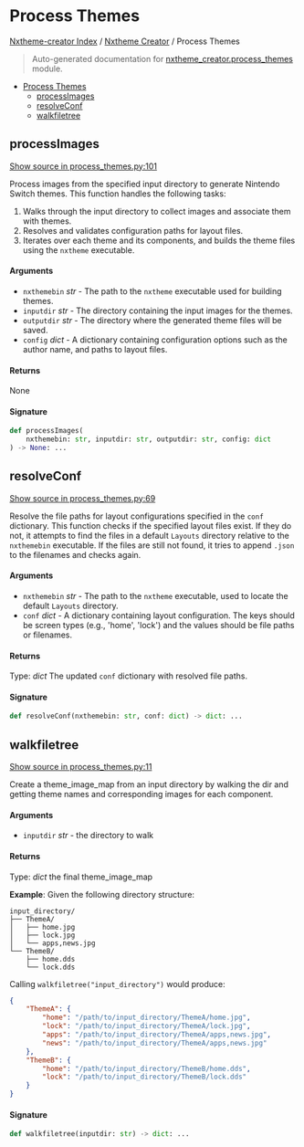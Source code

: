 # Process Themes

[Nxtheme-creator Index](../README.md#nxtheme-creator-index) / [Nxtheme Creator](./index.md#nxtheme-creator) / Process Themes

> Auto-generated documentation for [nxtheme_creator.process_themes](../../../nxtheme_creator/process_themes.py) module.

- [Process Themes](#process-themes)
  - [processImages](#processimages)
  - [resolveConf](#resolveconf)
  - [walkfiletree](#walkfiletree)

## processImages

[Show source in process_themes.py:101](../../../nxtheme_creator/process_themes.py#L101)

   Process images from the specified input directory to generate Nintendo Switch themes. This
function handles the following tasks:
   1. Walks through the input directory to collect images and associate them with themes.
   2. Resolves and validates configuration paths for layout files.
   3. Iterates over each theme and its components, and builds the theme files using the `nxtheme`
executable.

#### Arguments

- `nxthemebin` *str* - The path to the `nxtheme` executable used for building themes.
- `inputdir` *str* - The directory containing the input images for the themes.
- `outputdir` *str* - The directory where the generated theme files will be saved.
- `config` *dict* - A dictionary containing configuration options such as the author name,
and paths to layout files.

#### Returns

None

#### Signature

```python
def processImages(
    nxthemebin: str, inputdir: str, outputdir: str, config: dict
) -> None: ...
```



## resolveConf

[Show source in process_themes.py:69](../../../nxtheme_creator/process_themes.py#L69)

Resolve the file paths for layout configurations specified in the `conf` dictionary.
This function checks if the specified layout files exist. If they do not, it attempts
to find the files in a default `Layouts` directory relative to the `nxthemebin` executable.
If the files are still not found, it tries to append `.json` to the filenames and checks again.

#### Arguments

   - `nxthemebin` *str* - The path to the `nxtheme` executable, used to locate the default
`Layouts` directory.
   - `conf` *dict* - A dictionary containing layout configuration. The keys should be screen types
(e.g., 'home', 'lock') and the values should be file paths or filenames.

#### Returns

Type: *dict*
The updated `conf` dictionary with resolved file paths.

#### Signature

```python
def resolveConf(nxthemebin: str, conf: dict) -> dict: ...
```



## walkfiletree

[Show source in process_themes.py:11](../../../nxtheme_creator/process_themes.py#L11)

Create a theme_image_map from an input directory by walking the dir and getting
theme names and corresponding images for each component.

#### Arguments

- `inputdir` *str* - the directory to walk

#### Returns

Type: *dict*
the final theme_image_map

**Example**:
   Given the following directory structure:

```
input_directory/
├── ThemeA/
│   ├── home.jpg
│   ├── lock.jpg
│   └── apps,news.jpg
└── ThemeB/
    ├── home.dds
    └── lock.dds
```

Calling `walkfiletree("input_directory")` would produce:

```json
{
    "ThemeA": {
        "home": "/path/to/input_directory/ThemeA/home.jpg",
        "lock": "/path/to/input_directory/ThemeA/lock.jpg",
        "apps": "/path/to/input_directory/ThemeA/apps,news.jpg",
        "news": "/path/to/input_directory/ThemeA/apps,news.jpg"
    },
    "ThemeB": {
        "home": "/path/to/input_directory/ThemeB/home.dds",
        "lock": "/path/to/input_directory/ThemeB/lock.dds"
    }
}
```

#### Signature

```python
def walkfiletree(inputdir: str) -> dict: ...
```